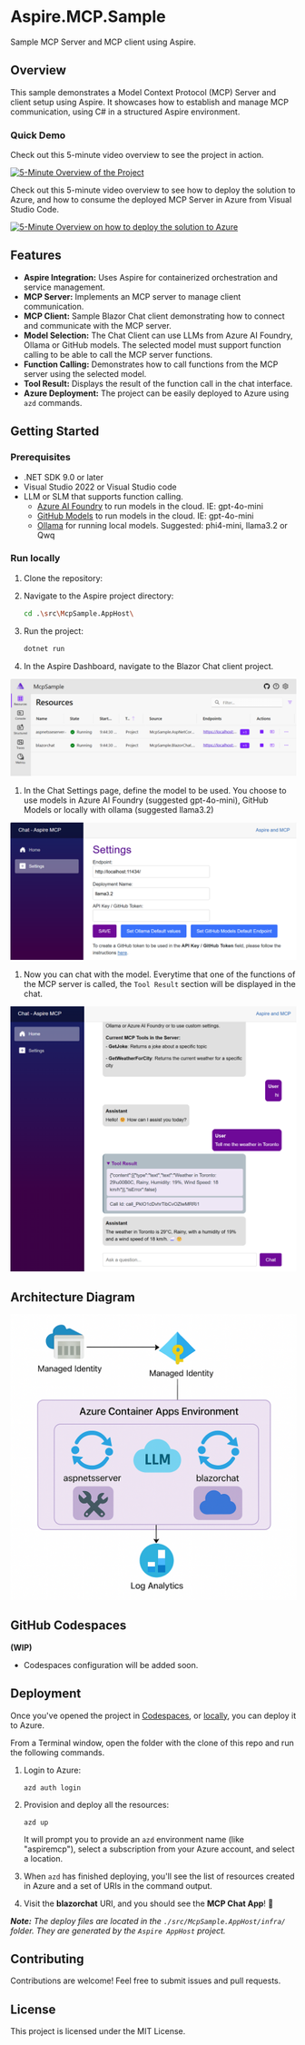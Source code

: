 # Aspire.MCP.Sample

Sample MCP Server and MCP client using Aspire.

## Overview

This sample demonstrates a Model Context Protocol (MCP) Server and client setup using Aspire. It showcases how to establish and manage MCP communication, using C# in a structured Aspire environment.

### Quick Demo

Check out this 5-minute video overview to see the project in action.

[![5-Minute Overview of the Project](https://img.youtube.com/vi/2holzbob1_I/0.jpg)](https://www.youtube.com/watch?v=2holzbob1_I)

Check out this 5-minute video overview to see how to deploy the solution to Azure, and how to consume the deployed MCP Server in Azure from Visual Studio Code.

[![5-Minute Overview on how to deploy the solution to Azure](https://img.youtube.com/vi/subvIWlrzu4/0.jpg)](https://www.youtube.com/watch?v=subvIWlrzu4)


## Features

- **Aspire Integration:** Uses Aspire for containerized orchestration and service management.
- **MCP Server:** Implements an MCP server to manage client communication.
- **MCP Client:** Sample Blazor Chat client demonstrating how to connect and communicate with the MCP server.
- **Model Selection:** The Chat Client can use LLMs from Azure AI Foundry, Ollama or GitHub models. The selected model must support function calling to be able to call the MCP server functions.
- **Function Calling:** Demonstrates how to call functions from the MCP server using the selected model.
- **Tool Result:** Displays the result of the function call in the chat interface.
- **Azure Deployment:** The project can be easily deployed to Azure using `azd` commands.

## Getting Started

### Prerequisites

- .NET SDK 9.0 or later  
- Visual Studio 2022 or Visual Studio code
- LLM or SLM that supports function calling.
  - [Azure AI Foundry](https://ai.azure.com) to run models in the cloud. IE: gpt-4o-mini
  - [GitHub Models](https://github.com/marketplace?type=models) to run models in the cloud. IE: gpt-4o-mini
  - [Ollama](https://ollama.com/) for running local models. Suggested: phi4-mini, llama3.2 or Qwq

### Run locally

1. Clone the repository:

1. Navigate to the Aspire project directory:

   ```bash
   cd .\src\McpSample.AppHost\
   ```

1. Run the project:

   ```bash
   dotnet run
   ```

1. In the Aspire Dashboard, navigate to the Blazor Chat client project.

![Aspire Dashboard](./images/20AspireDashboard.png)

1. In the Chat Settings page, define the model to be used. You choose to use models in Azure AI Foundry (suggested gpt-4o-mini), GitHub Models or locally with ollama (suggested llama3.2)

![Chat Settings](./images/25ChatSettings.png)

1. Now you can chat with the model. Everytime that one of the functions of the MCP server is called, the `Tool Result` section will be displayed in the chat.

![Chat Demo](./images/28ChatDemo.png)

## Architecture Diagram

![Architecture Diagram](./images/30ArchitecturalDiagram.png)

## GitHub Codespaces

**(WIP)**
- Codespaces configuration will be added soon.

## Deployment

Once you've opened the project in [Codespaces](#github-codespaces), or [locally](#run-locally), you can deploy it to Azure.

From a Terminal window, open the folder with the clone of this repo and run the following commands.

1. Login to Azure:

    ```shell
    azd auth login
    ```

1. Provision and deploy all the resources:

    ```shell
    azd up
    ```

    It will prompt you to provide an `azd` environment name (like "aspiremcp"), select a subscription from your Azure account, and select a location.

1. When `azd` has finished deploying, you'll see the list of resources created in Azure and a set of URIs in the command output.

1. Visit the **blazorchat** URI, and you should see the **MCP Chat App**! 🎉

***Note:** The deploy files are located in the `./src/McpSample.AppHost/infra/` folder. They are generated by the `Aspire AppHost` project.*

## Contributing

Contributions are welcome! Feel free to submit issues and pull requests.

## License

This project is licensed under the MIT License.
